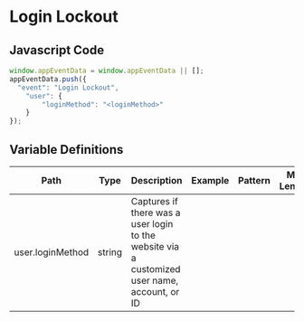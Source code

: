 # Login Lockout

### 

## Javascript Code
```js
window.appEventData = window.appEventData || [];
appEventData.push({
  "event": "Login Lockout",
    "user": {
        "loginMethod": "<loginMethod>"
    }
});
```

## Variable Definitions

|Path|Type|Description|Example|Pattern|Min Length|Max Length|Minimum|Maximum|Multiple Of|
| --- | --- | --- | --- | --- | --- | --- | --- | --- | --- |
|user.loginMethod|string|Captures if there was a user login to the website via a customized user name, account, or ID||||||||




